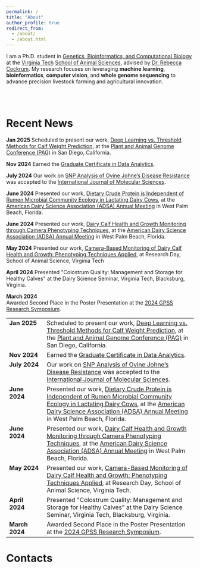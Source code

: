 ```yaml
---
permalink: /
title: "About"
author_profile: true
redirect_from: 
  - /about/
  - /about.html
---
```


I am a Ph.D. student in [Genetics, Bioinformatics, and Computational Biology](https://gbcb.graduateschool.vt.edu/about.html) at the [Virginia Tech](https://www.dasc.vt.edu/) [School of Animal Sciences](https://sas.vt.edu/), advised by [Dr. Rebecca Cockrum](https://www.dasc.vt.edu/people/faculty/cockrum.html). My research focuses on leveraging **machine learning**, **bioinformatics**, **computer vision**, and **whole genome sequencing** to advance precision livestock farming and agricultural innovation.

<br>

<br>

Recent News
======
**Jan 2025**  Scheduled to present our work, [Deep Learning vs. Threshold Methods for Calf Weight Prediction](), at the [Plant and Animal Genome Conference (PAG)](https://intlpag.org/PAG32/) in San Diego, California.

**Nov 2024**  Earned the [Graduate Certificate in Data Analytics](https://dac.cs.vt.edu/academics/data-analytics/).

**July 2024**  Our work on [SNP Analysis of Ovine Johne’s Disease Resistance](https://www.mdpi.com/1422-0067/25/14/7748) was accepted to the [International Journal of Molecular Sciences](https://www.mdpi.com/journal/ijms).

**June 2024**  Presented our work, [Dietary Crude Protein is Independent of Rumen Microbial Community Ecology in Lactating Dairy Cows](), at the [American Dairy Science Association (ADSA) Annual Meeting](https://www.adsa.org/) in West Palm Beach, Florida.

**June 2024**  Presented our work, [Dairy Calf Health and Growth Monitoring through Camera Phenotyping Techniques](), at the [American Dairy Science Association (ADSA) Annual Meeting](https://www.adsa.org/) in West Palm Beach, Florida.

**May 2024** Presented our work, [Camera-Based Monitoring of Dairy Calf Health and Growth: Phenotyping Techniques Applied](), at Research Day, School of Animal Science, Virginia Tech 

**April 2024** Presented "Colostrum Quality: Management and Storage for Healthy Calves" at the Dairy Science Seminar, Virginia Tech, Blacksburg, Virginia.

**March 2024**  
Awarded Second Place in the Poster Presentation at the [2024 GPSS Research Symposium](https://gpss.vt.edu/programs/gsars.html).

<table style="border-collapse: collapse; width: 100%;">
  <tr style="border: none;">
    <td style="width: 20%; padding-right: 10px; vertical-align: top;"><strong>Jan 2025</strong></td>
    <td style="vertical-align: top;">Scheduled to present our work, <a href="#">Deep Learning vs. Threshold Methods for Calf Weight Prediction</a>, at the <a href="https://intlpag.org/PAG32/">Plant and Animal Genome Conference (PAG)</a> in San Diego, California.</td>
  </tr>
  <tr style="border: none;">
    <td style="width: 20%; padding-right: 10px; vertical-align: top;"><strong>Nov 2024</strong></td>
    <td style="vertical-align: top;">Earned the <a href="https://dac.cs.vt.edu/academics/data-analytics/">Graduate Certificate in Data Analytics</a>.</td>
  </tr>
  <tr style="border: none;">
    <td style="width: 20%; padding-right: 10px; vertical-align: top;"><strong>July 2024</strong></td>
    <td style="vertical-align: top;">Our work on <a href="https://www.mdpi.com/1422-0067/25/14/7748">SNP Analysis of Ovine Johne’s Disease Resistance</a> was accepted to the <a href="https://www.mdpi.com/journal/ijms">International Journal of Molecular Sciences</a>.</td>
  </tr>
  <tr style="border: none;">
    <td style="width: 20%; padding-right: 10px; vertical-align: top;"><strong>June 2024</strong></td>
    <td style="vertical-align: top;">Presented our work, <a href="#">Dietary Crude Protein is Independent of Rumen Microbial Community Ecology in Lactating Dairy Cows</a>, at the <a href="https://www.adsa.org/">American Dairy Science Association (ADSA) Annual Meeting</a> in West Palm Beach, Florida.</td>
  </tr>
  <tr style="border: none;">
    <td style="width: 20%; padding-right: 10px; vertical-align: top;"><strong>June 2024</strong></td>
    <td style="vertical-align: top;">Presented our work, <a href="#">Dairy Calf Health and Growth Monitoring through Camera Phenotyping Techniques</a>, at the <a href="https://www.adsa.org/">American Dairy Science Association (ADSA) Annual Meeting</a> in West Palm Beach, Florida.</td>
  </tr>
  <tr style="border: none;">
    <td style="width: 20%; padding-right: 10px; vertical-align: top;"><strong>May 2024</strong></td>
    <td style="vertical-align: top;">Presented our work, <a href="#">Camera-Based Monitoring of Dairy Calf Health and Growth: Phenotyping Techniques Applied</a>, at Research Day, School of Animal Science, Virginia Tech.</td>
  </tr>
  <tr style="border: none;">
    <td style="width: 20%; padding-right: 10px; vertical-align: top;"><strong>April 2024</strong></td>
    <td style="vertical-align: top;">Presented "Colostrum Quality: Management and Storage for Healthy Calves" at the Dairy Science Seminar, Virginia Tech, Blacksburg, Virginia.</td>
  </tr>
  <tr style="border: none;">
    <td style="width: 20%; padding-right: 10px; vertical-align: top;"><strong>March 2024</strong></td>
    <td style="vertical-align: top;">Awarded Second Place in the Poster Presentation at the <a href="https://gpss.vt.edu/programs/gsars.html">2024 GPSS Research Symposium</a>.</td>
  </tr>
</table>

Contacts
======
